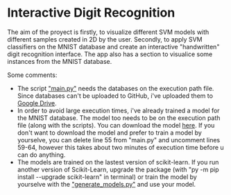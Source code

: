 # Interactive Digit Recognition

The aim of the proyect is firstly, to visualize different SVM models with different samples created in 2D by the user. Secondly, to apply SVM classifiers on the MNIST database and create an interactive "handwritten" digit recognition interface. The app also has a section to visualice some instances from the MNIST database.

Some comments:
- The script ["main.py"](main.py) needs the databases on the execution path file. Since databases can't be uploaded to GitHub, i've uploaded them to [Google Drive](https://drive.google.com/drive/folders/1gO1JQnIuk_lpRx5cP9Gho-lCodyaPakz?usp=sharing).
- In order to avoid large execution times, i've already trained a model for the MNIST database. The model too needs to be on the execution path file (along with the scripts). You can download the model [here](https://drive.google.com/drive/folders/13OXYSQ6K5MJ3fEXjDBzMSZ9RcwJ8jtKn?usp=sharing). If you don't want to download the model and prefer to train a model by yourselve, you can delete line 55 from "main.py" and uncomment lines 59-64, however this takes about two minutes of execution time before u can do anything.
- The models are trained on the lastest version of scikit-learn. If you run another version of Scikit-Learn, upgrade the package (with "py -m pip install --upgrade scikit-learn" in terminal) or train the model by yourselve with the ["generate_models.py"](generate_models.py) and use your model.
